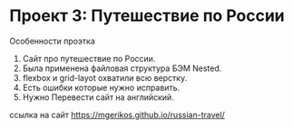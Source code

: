 # Проект 3: Путешествие по России

Особенности проэтка

1. Сайт про путешествие по России.
2. Была применена файловая структура БЭМ Nested.
3. flexbox и grid-layot охватили всю верстку.
5. Есть ошибки которые нужно исправить.
6. Нужно Перевести сайт на английский.

ссылка на сайт  https://mgerikos.github.io/russian-travel/


